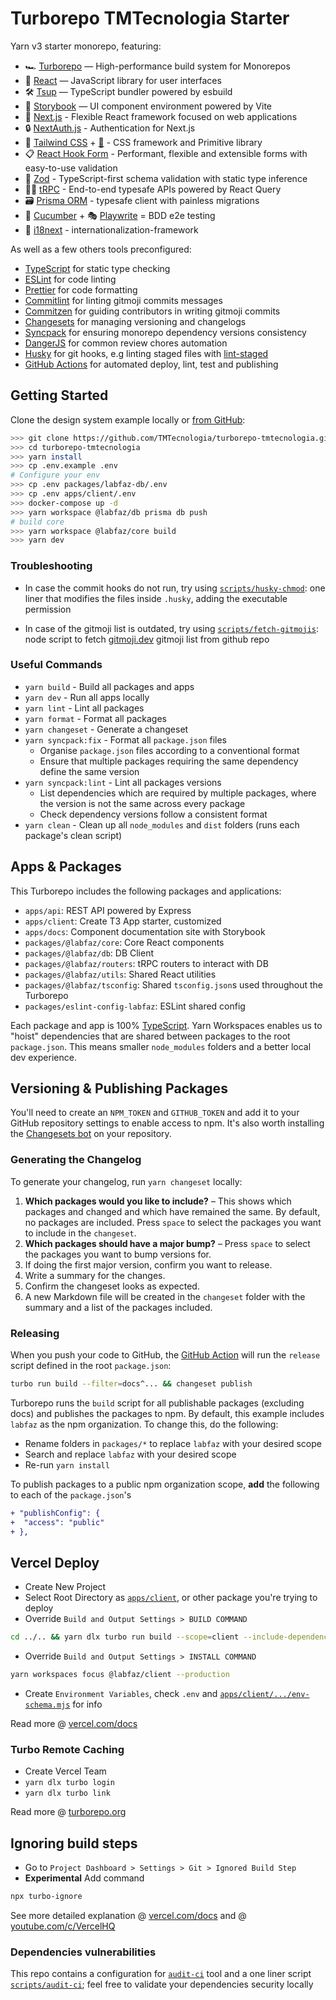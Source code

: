 # Turborepo TMTecnologia Starter

Yarn v3 starter monorepo, featuring:

- 🏎 [Turborepo](https://turborepo.org) — High-performance build system for Monorepos
- 🚀 [React](https://reactjs.org/) — JavaScript library for user interfaces
- 🛠 [Tsup](https://github.com/egoist/tsup) — TypeScript bundler powered by esbuild
- 📖 [Storybook](https://storybook.js.org/) — UI component environment powered by Vite
- 🔼 [Next.js](https://nextjs.org/) - Flexible React framework focused on web applications
- 🔒️ [NextAuth.js](https://next-auth.js.org/) - Authentication for Next.js
- 💄 [Tailwind CSS](https://tailwindcss.com/) + [🩻](https://www.radix-ui.com/) - CSS framework and Primitive library
- 📋 [React Hook Form](https://react-hook-form.com/) - Performant, flexible and extensible forms with easy-to-use validation
- 💎 [Zod](https://zod.dev/) - TypeScript-first schema validation with static type inference
- 🧑‍💻 [tRPC](https://trpc.io/) - End-to-end typesafe APIs powered by React Query
- 🗃️ [Prisma ORM](https://prisma.io/) - typesafe client with painless migrations
- 🥒 [Cucumber](https://cucumber.io/) + 🎭 [Playwrite](https://playwright.dev/) = BDD e2e testing
- 💬 [i18next](https://www.i18next.com/) - internationalization-framework

As well as a few others tools preconfigured:

- [TypeScript](https://www.typescriptlang.org/) for static type checking
- [ESLint](https://eslint.org/) for code linting
- [Prettier](https://prettier.io) for code formatting
- [Commitlint](https://commitlint.js.org/) for linting gitmoji commits messages
- [Commitzen](https://commitizen-tools.github.io/commitizen/) for guiding contributors in writing gitmoji commits
- [Changesets](https://github.com/changesets/changesets) for managing versioning and changelogs
- [Syncpack](https://github.com/JamieMason/syncpack#readme) for ensuring monorepo dependency versions consistency
- [DangerJS](https://danger.systems/js/) for common review chores automation
- [Husky](https://typicode.github.io/husky/#/) for git hooks, e.g linting staged files with [lint-staged](https://github.com/okonet/lint-staged#readme)
- [GitHub Actions](https://github.com/features/actions) for automated deploy, lint, test and publishing

## Getting Started

Clone the design system example locally or [from GitHub](https://github.com/TMTecnologia/turborepo-tmtecnologia):

```bash
>>> git clone https://github.com/TMTecnologia/turborepo-tmtecnologia.git
>>> cd turborepo-tmtecnologia
>>> yarn install
>>> cp .env.example .env
# Configure your env
>>> cp .env packages/labfaz-db/.env
>>> cp .env apps/client/.env
>>> docker-compose up -d
>>> yarn workspace @labfaz/db prisma db push
# build core
>>> yarn workspace @labfaz/core build
>>> yarn dev
```

### Troubleshooting

- In case the commit hooks do not run, try using [`scripts/husky-chmod`](./scripts/husky-chmod): one liner that modifies the files inside `.husky`, adding the executable permission

- In case of the gitmoji list is outdated, try using [`scripts/fetch-gitmojis`](./scripts/fetch-gitmojis): node script to fetch [gitmoji.dev](gitmoji.dev) gitmoji list from github repo

### Useful Commands

- `yarn build` - Build all packages and apps
- `yarn dev` - Run all apps locally
- `yarn lint` - Lint all packages
- `yarn format` - Format all packages
- `yarn changeset` - Generate a changeset
- `yarn syncpack:fix` - Format all `package.json` files
  - Organise `package.json` files according to a conventional format
  - Ensure that multiple packages requiring the same dependency define the same
    version
- `yarn syncpack:lint` - Lint all packages versions
  - List dependencies which are required by multiple packages, where the version is not the same across every package
  - Check dependency versions follow a consistent format
- `yarn clean` - Clean up all `node_modules` and `dist` folders (runs each package's clean script)

## Apps & Packages

This Turborepo includes the following packages and applications:

- `apps/api`: REST API powered by Express
- `apps/client`: Create T3 App starter, customized
- `apps/docs`: Component documentation site with Storybook
- `packages/@labfaz/core`: Core React components
- `packages/@labfaz/db`: DB Client
- `packages/@labfaz/routers`: tRPC routers to interact with DB
- `packages/@labfaz/utils`: Shared React utilities
- `packages/@labfaz/tsconfig`: Shared `tsconfig.json`s used throughout the Turborepo
- `packages/eslint-config-labfaz`: ESLint shared config

Each package and app is 100% [TypeScript](https://www.typescriptlang.org/). Yarn Workspaces enables us to "hoist" dependencies that are shared between packages to the root `package.json`. This means smaller `node_modules` folders and a better local dev experience.

## Versioning & Publishing Packages

You'll need to create an `NPM_TOKEN` and `GITHUB_TOKEN` and add it to your GitHub repository settings to enable access to npm. It's also worth installing the [Changesets bot](https://github.com/apps/changeset-bot) on your repository.

### Generating the Changelog

To generate your changelog, run `yarn changeset` locally:

1. **Which packages would you like to include?** – This shows which packages and changed and which have remained the same. By default, no packages are included. Press `space` to select the packages you want to include in the `changeset`.
1. **Which packages should have a major bump?** – Press `space` to select the packages you want to bump versions for.
1. If doing the first major version, confirm you want to release.
1. Write a summary for the changes.
1. Confirm the changeset looks as expected.
1. A new Markdown file will be created in the `changeset` folder with the summary and a list of the packages included.

### Releasing

When you push your code to GitHub, the [GitHub Action](https://github.com/changesets/action) will run the `release` script defined in the root `package.json`:

```bash
turbo run build --filter=docs^... && changeset publish
```

Turborepo runs the `build` script for all publishable packages (excluding docs) and publishes the packages to npm. By default, this example includes `labfaz` as the npm organization. To change this, do the following:

- Rename folders in `packages/*` to replace `labfaz` with your desired scope
- Search and replace `labfaz` with your desired scope
- Re-run `yarn install`

To publish packages to a public npm organization scope, **add** the following to each of the `package.json`'s

```diff
+ "publishConfig": {
+  "access": "public"
+ },
```

## Vercel Deploy

- Create New Project
- Select Root Directory as [`apps/client`](./apps/client/), or other package you're trying to deploy
- Override `Build and Output Settings > BUILD COMMAND`

```bash
cd ../.. && yarn dlx turbo run build --scope=client --include-dependencies --no-deps && yarn workspace @labfaz/db prisma generate
```

- Override `Build and Output Settings > INSTALL COMMAND`

```bash
yarn workspaces focus @labfaz/client --production
```

- Create `Environment Variables`, check `.env` and [`apps/client/.../env-schema.mjs`](apps/client/src/server/env-schema.mjs) for info

Read more @ [vercel.com/docs](https://vercel.com/docs)

### Turbo Remote Caching

- Create Vercel Team
- `yarn dlx turbo login`
- `yarn dlx turbo link`

Read more @ [turborepo.org](https://turborepo.org/docs/core-concepts/remote-caching)

## Ignoring build steps

- Go to `Project Dashboard > Settings > Git > Ignored Build Step`
- **Experimental** Add command

```bash
npx turbo-ignore
```

See more detailed explanation @ [vercel.com/docs](https://vercel.com/docs/concepts/projects/overview#ignored-build-step) and @ [youtube.com/c/VercelHQ](https://youtu.be/LB-QPnvzsEM?t=3297)

### Dependencies vulnerabilities

This repo contains a configuration for [`audit-ci`](https://www.npmjs.com/package/audit-ci) tool and a one liner script [`scripts/audit-ci`](./scripts/audit-ci); feel free to validate your dependencies security locally

